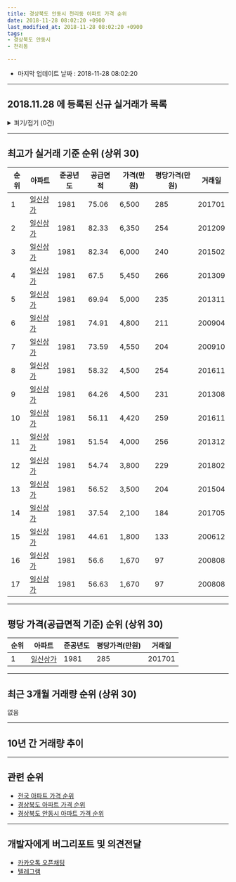 ```yaml
---
title: 경상북도 안동시 천리동 아파트 가격 순위
date: 2018-11-28 08:02:20 +0900
last_modified_at: 2018-11-28 08:02:20 +0900
tags:
- 경상북도 안동시
- 천리동

---
```


* 마지막 업데이트 날짜 : 2018-11-28 08:02:20

---

## 2018.11.28 에 등록된 신규 실거래가 목록

<details>
<summary>펴기/접기 (0건)</summary>
<div markdown="1">

|아파트|준공년도|공급면적|가격(만원)|평당가격(만원)|거래일|
|---|---|---|---|---|---|
|없음||||||


</div>
</details>

---

## 최고가 실거래 기준 순위 (상위 30)


|순위|아파트|준공년도|공급면적|가격(만원)|평당가격(만원)|거래일|
|---|---|---|---|---|---|---|
|1|[일신상가](https://search.naver.com/search.naver?query=%EA%B2%BD%EC%83%81%EB%B6%81%EB%8F%84+%EC%95%88%EB%8F%99%EC%8B%9C+%EC%B2%9C%EB%A6%AC%EB%8F%99+%EC%9D%BC%EC%8B%A0%EC%83%81%EA%B0%80)|1981|75.06|6,500|285|201701|
|2|[일신상가](https://search.naver.com/search.naver?query=%EA%B2%BD%EC%83%81%EB%B6%81%EB%8F%84+%EC%95%88%EB%8F%99%EC%8B%9C+%EC%B2%9C%EB%A6%AC%EB%8F%99+%EC%9D%BC%EC%8B%A0%EC%83%81%EA%B0%80)|1981|82.33|6,350|254|201209|
|3|[일신상가](https://search.naver.com/search.naver?query=%EA%B2%BD%EC%83%81%EB%B6%81%EB%8F%84+%EC%95%88%EB%8F%99%EC%8B%9C+%EC%B2%9C%EB%A6%AC%EB%8F%99+%EC%9D%BC%EC%8B%A0%EC%83%81%EA%B0%80)|1981|82.34|6,000|240|201502|
|4|[일신상가](https://search.naver.com/search.naver?query=%EA%B2%BD%EC%83%81%EB%B6%81%EB%8F%84+%EC%95%88%EB%8F%99%EC%8B%9C+%EC%B2%9C%EB%A6%AC%EB%8F%99+%EC%9D%BC%EC%8B%A0%EC%83%81%EA%B0%80)|1981|67.5|5,450|266|201309|
|5|[일신상가](https://search.naver.com/search.naver?query=%EA%B2%BD%EC%83%81%EB%B6%81%EB%8F%84+%EC%95%88%EB%8F%99%EC%8B%9C+%EC%B2%9C%EB%A6%AC%EB%8F%99+%EC%9D%BC%EC%8B%A0%EC%83%81%EA%B0%80)|1981|69.94|5,000|235|201311|
|6|[일신상가](https://search.naver.com/search.naver?query=%EA%B2%BD%EC%83%81%EB%B6%81%EB%8F%84+%EC%95%88%EB%8F%99%EC%8B%9C+%EC%B2%9C%EB%A6%AC%EB%8F%99+%EC%9D%BC%EC%8B%A0%EC%83%81%EA%B0%80)|1981|74.91|4,800|211|200904|
|7|[일신상가](https://search.naver.com/search.naver?query=%EA%B2%BD%EC%83%81%EB%B6%81%EB%8F%84+%EC%95%88%EB%8F%99%EC%8B%9C+%EC%B2%9C%EB%A6%AC%EB%8F%99+%EC%9D%BC%EC%8B%A0%EC%83%81%EA%B0%80)|1981|73.59|4,550|204|200910|
|8|[일신상가](https://search.naver.com/search.naver?query=%EA%B2%BD%EC%83%81%EB%B6%81%EB%8F%84+%EC%95%88%EB%8F%99%EC%8B%9C+%EC%B2%9C%EB%A6%AC%EB%8F%99+%EC%9D%BC%EC%8B%A0%EC%83%81%EA%B0%80)|1981|58.32|4,500|254|201611|
|9|[일신상가](https://search.naver.com/search.naver?query=%EA%B2%BD%EC%83%81%EB%B6%81%EB%8F%84+%EC%95%88%EB%8F%99%EC%8B%9C+%EC%B2%9C%EB%A6%AC%EB%8F%99+%EC%9D%BC%EC%8B%A0%EC%83%81%EA%B0%80)|1981|64.26|4,500|231|201308|
|10|[일신상가](https://search.naver.com/search.naver?query=%EA%B2%BD%EC%83%81%EB%B6%81%EB%8F%84+%EC%95%88%EB%8F%99%EC%8B%9C+%EC%B2%9C%EB%A6%AC%EB%8F%99+%EC%9D%BC%EC%8B%A0%EC%83%81%EA%B0%80)|1981|56.11|4,420|259|201611|
|11|[일신상가](https://search.naver.com/search.naver?query=%EA%B2%BD%EC%83%81%EB%B6%81%EB%8F%84+%EC%95%88%EB%8F%99%EC%8B%9C+%EC%B2%9C%EB%A6%AC%EB%8F%99+%EC%9D%BC%EC%8B%A0%EC%83%81%EA%B0%80)|1981|51.54|4,000|256|201312|
|12|[일신상가](https://search.naver.com/search.naver?query=%EA%B2%BD%EC%83%81%EB%B6%81%EB%8F%84+%EC%95%88%EB%8F%99%EC%8B%9C+%EC%B2%9C%EB%A6%AC%EB%8F%99+%EC%9D%BC%EC%8B%A0%EC%83%81%EA%B0%80)|1981|54.74|3,800|229|201802|
|13|[일신상가](https://search.naver.com/search.naver?query=%EA%B2%BD%EC%83%81%EB%B6%81%EB%8F%84+%EC%95%88%EB%8F%99%EC%8B%9C+%EC%B2%9C%EB%A6%AC%EB%8F%99+%EC%9D%BC%EC%8B%A0%EC%83%81%EA%B0%80)|1981|56.52|3,500|204|201504|
|14|[일신상가](https://search.naver.com/search.naver?query=%EA%B2%BD%EC%83%81%EB%B6%81%EB%8F%84+%EC%95%88%EB%8F%99%EC%8B%9C+%EC%B2%9C%EB%A6%AC%EB%8F%99+%EC%9D%BC%EC%8B%A0%EC%83%81%EA%B0%80)|1981|37.54|2,100|184|201705|
|15|[일신상가](https://search.naver.com/search.naver?query=%EA%B2%BD%EC%83%81%EB%B6%81%EB%8F%84+%EC%95%88%EB%8F%99%EC%8B%9C+%EC%B2%9C%EB%A6%AC%EB%8F%99+%EC%9D%BC%EC%8B%A0%EC%83%81%EA%B0%80)|1981|44.61|1,800|133|200612|
|16|[일신상가](https://search.naver.com/search.naver?query=%EA%B2%BD%EC%83%81%EB%B6%81%EB%8F%84+%EC%95%88%EB%8F%99%EC%8B%9C+%EC%B2%9C%EB%A6%AC%EB%8F%99+%EC%9D%BC%EC%8B%A0%EC%83%81%EA%B0%80)|1981|56.6|1,670|97|200808|
|17|[일신상가](https://search.naver.com/search.naver?query=%EA%B2%BD%EC%83%81%EB%B6%81%EB%8F%84+%EC%95%88%EB%8F%99%EC%8B%9C+%EC%B2%9C%EB%A6%AC%EB%8F%99+%EC%9D%BC%EC%8B%A0%EC%83%81%EA%B0%80)|1981|56.63|1,670|97|200808|


---

## 평당 가격(공급면적 기준) 순위 (상위 30)


|순위|아파트|준공년도|평당가격(만원)|거래일|
|---|---|---|---|---|
|1|[일신상가](https://search.naver.com/search.naver?query=%EA%B2%BD%EC%83%81%EB%B6%81%EB%8F%84+%EC%95%88%EB%8F%99%EC%8B%9C+%EC%B2%9C%EB%A6%AC%EB%8F%99+%EC%9D%BC%EC%8B%A0%EC%83%81%EA%B0%80)|1981|285|201701|


---

## 최근 3개월 거래량 순위 (상위 30)

없음

---

## 10년 간 거래량 추이


<div style="width:100%;">
    <canvas id="deal_progress" height="250"></canvas>
</div>

<script>
new Chart(document.getElementById("deal_progress"), {
    type: 'line',
    data: {
        labels: ['200811','200812','200901','200902','200903','200904','200905','200906','200907','200908','200909','200910','200911','200912','201001','201002','201003','201004','201005','201006','201007','201008','201009','201010','201011','201012','201101','201102','201103','201104','201105','201106','201107','201108','201109','201110','201111','201112','201201','201202','201203','201204','201205','201206','201207','201208','201209','201210','201211','201212','201301','201302','201303','201304','201305','201306','201307','201308','201309','201310','201311','201312','201401','201402','201403','201404','201405','201406','201407','201408','201409','201410','201411','201412','201501','201502','201503','201504','201505','201506','201507','201508','201509','201510','201511','201512','201601','201602','201603','201604','201605','201606','201607','201608','201609','201610','201611','201612','201701','201702','201703','201704','201705','201706','201707','201708','201709','201710','201711','201712','201801','201802','201803','201804','201805','201806','201807','201808','201809','201810','201811'],
        datasets: [{
            label: '실거래 수',
            pointRadius: 1,
            data: [0, 0, 0, 0, 0, 1, 0, 0, 0, 0, 0, 2, 0, 0, 0, 0, 1, 0, 0, 0, 0, 0, 0, 0, 0, 0, 0, 0, 0, 0, 1, 0, 0, 0, 0, 0, 0, 0, 0, 0, 0, 0, 0, 0, 0, 0, 1, 2, 0, 0, 0, 0, 0, 0, 0, 0, 0, 2, 1, 0, 1, 1, 1, 0, 0, 0, 0, 0, 1, 0, 0, 0, 0, 0, 0, 1, 0, 1, 0, 0, 0, 0, 0, 0, 0, 0, 0, 0, 0, 0, 0, 0, 0, 0, 0, 0, 2, 0, 1, 0, 0, 0, 1, 0, 0, 0, 0, 0, 0, 0, 0, 1, 0, 0, 0, 0, 0, 0, 0, 0, 0],
            borderColor: "rgba(255, 201, 14, 1)",
            backgroundColor: "rgba(255, 201, 14, 0.5)",
            fill: true,
        }]
    },
    options: {
        responsive: true,
        title: {
            display: true,
            text: '10년간 거래량 추이'
        },
        tooltips: {
            mode: 'index',
            intersect: false,
        },
        hover: {
            mode: 'nearest',
            intersect: true
        },
        scales: {
            xAxes: [{
                display: true,
                scaleLabel: {
                    display: true,
                    labelString: '년/월'
                }
            }],
            yAxes: [{
                display: true,
                ticks: {
                    suggestedMin: 0,
                },
                scaleLabel: {
                    display: true,
                    labelString: '실거래 수'
                }
            }]
        }
    }
});

</script>


---

## 관련 순위

- [전국 아파트 가격 순위](https://inasie.github.io/apt-ranking/전국)
- [경상북도 아파트 가격 순위](https://inasie.github.io/apt-ranking/경상북도)
- [경상북도 안동시 아파트 가격 순위](https://inasie.github.io/apt-ranking/경상북도-안동시)


---

## 개발자에게 버그리포트 및 의견전달

- [카카오톡 오픈채팅](https://open.kakao.com/o/gLJUAP4)
- [텔레그램](https://t.me/inasie)

